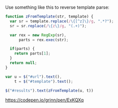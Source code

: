 Use something like this to reverse template parse:
```js
function zFromTemplate(str, template) {      
  var sr = template.replace(/\{[^z]\}/g, ".*?");
  sr = sr.replace(/\{z\}/g, "(.+)");

  var rex = new RegExp(sr),
      parts = rex.exec(str);

  if(parts) {
    return parts[1];
  }
  return null;
}

var u = $("#url").text(),
    t = $("#template").text();

$("#results").text(zFromTemplate(u, t))
```
https://codepen.io/grinn/pen/ExKQXq